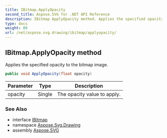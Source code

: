 ```yaml
---
title: IBitmap.ApplyOpacity
second_title: Aspose.SVG for .NET API Reference
description: IBitmap ApplyOpacity method. Applies the specified opacity to the bitmap image
type: docs
weight: 80
url: /net/aspose.svg.drawing/ibitmap/applyopacity/
---
```

## IBitmap.ApplyOpacity method

Applies the specified opacity to the bitmap image.

```csharp
public void ApplyOpacity(float opacity)
```

| Parameter | Type | Description |
| --- | --- | --- |
| opacity | Single | The opacity value to apply. |

### See Also

* interface [IBitmap](../)
* namespace [Aspose.Svg.Drawing](../../../aspose.svg.drawing/)
* assembly [Aspose.SVG](../../../)
